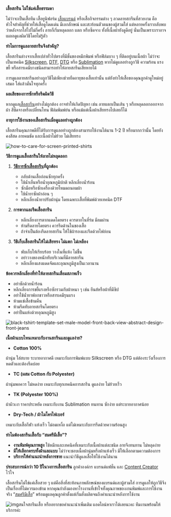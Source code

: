**เสื้อสกรีน ไม่ใช่แค่เสื้อธรรมดา**

ไม่ว่าจะเป็นเสื้อทีม เสื้อยูนิฟอร์ม [เสื้อแบรนด์](how-to-start-your-own-tshirt-business) หรือเสื้อกิจกรรมต่าง ๆ ลวดลายสกรีนที่สวยงาม คือ หัวใจสำคัญที่ช่วยให้เสื้อดูโดดเด่น มีเอกลักษณ์ และสะท้อนตัวตนของผู้สวมใส่ แต่หลายครั้งเรากลับพบว่าหลังจากใส่ไปไม่กี่ครั้ง ลายก็เริ่มหลุดลอก แตก หรือซีดจาง ทั้งที่เนื้อผ้ายังดูดีอยู่ นั่นเป็นเพราะเราอาจเผลอดูแลผิดวิธีโดยไม่รู้ตัว

**ทำไมการดูแลลายสกรีนจึงสำคัญ?**

เสื้อสกรีนต่างจากเสื้อเปล่าทั่วไปตรงที่มีชั้นของหมึกพิมพ์ หรือฟิล์มบาง ๆ ที่ติดอยู่บนเนื้อผ้า ไม่ว่าจะเป็นเทคนิค [Silkscreen](what-is-silks-creen), [DTF](what-is-dtg-vs-dtf), [DTG](what-is-dtg-screen) หรือ [Sublimation](t-shirt-screen-printing-sublimation) หากไม่ดูแลอย่างถูกวิธี ความร้อน แรงขยี้ หรือสารเคมีบางชนิดสามารถทำให้ลายสกรีนเสียหายได้

การดูแลลายสกรีนอย่างถูกวิธีไม่เพียงช่วยยืดอายุของเสื้อเท่านั้น แต่ยังทำให้เสื้อของคุณลูกค้าดูใหม่อยู่เสมอ ใส่แล้วมั่นใจทุกครั้ง

**ผลเสียของการซักหรือรีดผิดวิธี**

หากดูแล[เสื้อสกรีน](what-is-screen-printed-shirts)อย่างไม่ถูกต้อง อาจทำให้เกิดปัญหา เช่น ลายแตกเป็นเส้น ๆ หรือหลุดลอกออกจากผ้า สีซีดจางหรือเปลี่ยนโทน ฟิล์มพิมพ์ย่น หรือแม้แต่เนื้อผ้าเสียทรงไปเลยก็ได้

**อายุการใช้งานของเสื้อสกรีนเมื่อดูแลอย่างถูกต้อง**

เสื้อสกรีนคุณภาพดีที่ได้รับการดูแลอย่างถูกต้องสามารถใช้งานได้นาน 1-2 ปี หรือมากกว่านั้น โดยยังคงสีสด ลายคมชัด และเนื้อผ้าไม่ย้วย ไม่เสียทรง

![how-to-care-for-screen-printed-shirts](/blog/how-to-care-for-screen-printed-shirts-1.jpg)

**วิธีการดูแลเสื้อสกรีนให้ลายไม่หลุดลอก**

1. **[วิธีการซักเสื้อสกรีน](how-to-wash-screen-printed-shirts)ที่ถูกต้อง**

    - กลับด้านเสื้อก่อนซักทุกครั้ง
    - ใช้น้ำเย็นหรือน้ำอุณหภูมิปกติ หลีกเลี่ยงน้ำร้อน
    - ซักมือหรือซักเครื่องด้วยโหมดถนอมผ้า
    - ใช้น้ำยาซักผ้าอ่อน ๆ
    - หลีกเลี่ยงน้ำยาปรับผ้านุ่ม โดยเฉพาะเสื้อที่พิมพ์ด้วยเทคนิค DTF

2. **การตากและรีดเสื้อสกรีน**

    - หลีกเลี่ยงการตากแดดโดยตรง ควรตากในที่ร่ม มีลมผ่าน
    - ห้ามรีดลายโดยตรง ควรรีดด้านในของเสื้อ
    - ถ้าจำเป็นต้องรีดลายสกรีน ให้ใช้ผ้ารองและรีดด้วยไฟอ่อน

3. **วิธีเก็บเสื้อสกรีนให้ไม่เสียทรง ไม่แตก ไม่เหลือง**

    - พับเก็บให้เรียบร้อย วางในที่แห้ง ไม่ชื้น
    - อย่าวางของหนักทับบริเวณที่มีลายสกรีน
    - หลีกเลี่ยงแสงแดดจัดและอุณหภูมิสูงเป็นเวลานาน


**ข้อควรหลีกเลี่ยงที่ทำให้ลายสกรีนเสื่อมสภาพเร็ว**

- อย่าซักด้วยน้ำร้อน
- หลีกเลี่ยงการขยี้แรงหรือซักรวมกับผ้าหนา ๆ เช่น ยีนส์หรือผ้าที่มีซิป
- อย่าใช้น้ำยาฟอกขาวหรือสารเคมีรุนแรง
- ห้ามแช่เสื้อข้ามคืน
- ห้ามรีดทับลายสกรีนโดยตรง
- อย่าปั่นแห้งด้วยอุณหภูมิสูง

![black-tshirt-template-set-male-model-front-back-view-abstract-design-front-jeans](/blog/how-to-care-for-screen-printed-shirts-2.jpg)


**เนื้อผ้าแบบไหนเหมาะกับงานสกรีนและดูแลง่าย?**

- **Cotton 100%**

ผ้านุ่ม ใส่สบาย ระบายอากาศดี เหมาะกับการพิมพ์แบบ Silkscreen หรือ DTG แต่ต้องระวังเรื่องการหดตัวและต้องรีดบ่อย

- **TC (ผสม Cotton กับ Polyester)**

ผ้านุ่มพอควร ไม่หดง่าย เหมาะกับทุกเทคนิคการสกรีน ดูแลง่าย ไม่ย้วยเร็ว

- **TK (Polyester 100%)**

ผ้าผิวเงา ราคาประหยัด เหมาะกับงาน Sublimation ทนทาน ซักง่าย แต่ระบายอากาศน้อย

- **Dry-Tech / ผ้าไมโครไฟเบอร์**

เหมาะกับเสื้อกีฬา แห้งเร็ว ไม่อมเหงื่อ แต่ไม่เหมาะกับการรีดด้วยความร้อนสูง

**ทำไมต้องสกรีนเสื้อกับ “สมศรีมีเสื้อ”?**

- **งานพิมพ์คุณภาพสูง** ใช้หมึกและเทคนิคที่เหมาะกับเนื้อผ้าแต่ละชนิด ลายจึงทนทาน ไม่หลุดง่าย
- **มีให้เลือกครบทั้งผ้าและแบบ** ไม่ว่าจะชอบเนื้อผ้านุ่มหรือผ้าแห้งเร็ว มีให้เลือกตามความต้องการ
- **บริการให้คำแนะนำหลังการขาย** แนะนำวิธีดูแลเสื้อให้ใช้งานได้นาน

**ประสบการณ์กว่า 10 ปีในวงการเสื้อสกรีน** ลูกค้าองค์กร แบรนด์แฟชั่น และ [Content Creator](https://www.digitalfactory.co.th/th/what-are-the-duties-of-a-content-creator-S0070) ไว้ใจ

เสื้อสกรีนไม่ใช่แค่เสื้อสวย ๆ แต่คือสิ่งที่สะท้อนภาพลักษณ์ของแบรนด์และผู้สวมใส่ การดูแลให้ถูกวิธีจึงเป็นเรื่องที่ไม่ควรมองข้าม หากคุณกำลังมองหาโรงงานที่เข้าใจทั้งคุณภาพของงานพิมพ์และการใช้งานจริง “[สมศรีมีเสื้อ](/)” พร้อมดูแลคุณลูกค้าตั้งแต่เริ่มสั่งผลิตจนถึงคำแนะนำหลังการใช้งาน

![img](https://s.w.org/images/core/emoji/16.0.1/svg/1f4e9.svg)สนใจสกรีนเสื้อ หรืออยากขอคำแนะนำเพิ่มเติม แอดไลน์หาเราได้เลยนะคะ ทีมงานพร้อมให้บริการค่ะ



